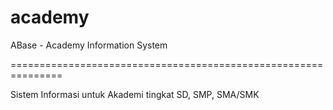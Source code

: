 # academy
ABase - Academy Information System

===============================================================

Sistem Informasi untuk Akademi tingkat SD, SMP, SMA/SMK

